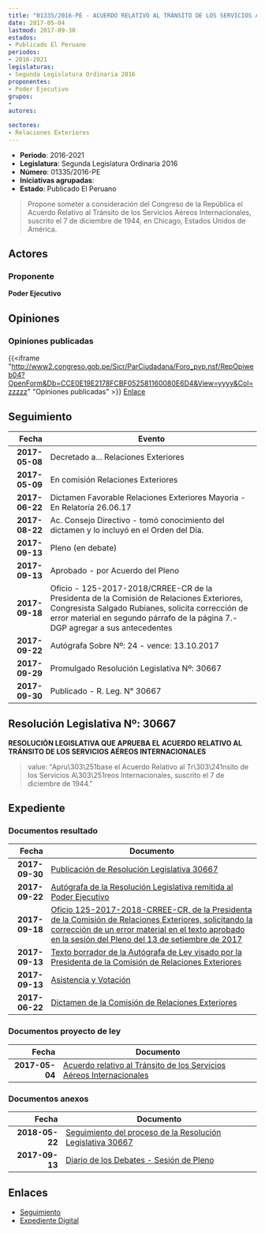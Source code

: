 ```yaml
---
title: "01335/2016-PE - ACUERDO RELATIVO AL TRÁNSITO DE LOS SERVICIOS AÉREOS INTERNACIONALES"
date: 2017-05-04
lastmod: 2017-09-30
estados:
- Publicado El Peruano
periodos:
- 2016-2021
legislaturas:
- Segunda Legislatura Ordinaria 2016
proponentes:
- Poder Ejecutivo
grupos:
- 
autores:

sectores:
- Relaciones Exteriores
---
```

- **Periodo**: 2016-2021
- **Legislatura**: Segunda Legislatura Ordinaria 2016
- **Número**: 01335/2016-PE
- **Iniciativas agrupadas**: 
- **Estado**: Publicado El Peruano

> Propone someter a consideración del Congreso de la República el Acuerdo Relativo al Tránsito de los Servicios Aéreos Internacionales, suscrito el 7 de diciembre de 1944, en Chicago, Estados Unidos de América.


## Actores

### Proponente

**Poder Ejecutivo**

## Opiniones

### Opiniones publicadas

{{<iframe "http://www2.congreso.gob.pe/Sicr/ParCiudadana/Foro_pvp.nsf/RepOpiweb04?OpenForm&Db=CCE0E19E2178FCBF052581160080E6D4&View=yyyy&Col=zzzzz" "Opiniones publicadas" >}}
[Enlace](http://www2.congreso.gob.pe/Sicr/ParCiudadana/Foro_pvp.nsf/RepOpiweb04?OpenForm&Db=CCE0E19E2178FCBF052581160080E6D4&View=yyyy&Col=zzzzz)


## Seguimiento

| Fecha | Evento |
|------:|--------|
| **2017-05-08** | Decretado a... Relaciones Exteriores |
| **2017-05-09** | En comisión Relaciones Exteriores |
| **2017-06-22** | Dictamen Favorable Relaciones Exteriores Mayoria - En Relatoría 26.06.17 |
| **2017-08-22** | Ac. Consejo Directivo - tomó conocimiento del dictamen y lo incluyó en el Orden del Día. |
| **2017-09-13** | Pleno (en debate) |
| **2017-09-13** | Aprobado - por Acuerdo del Pleno |
| **2017-09-18** | Oficio - 125-2017-2018/CRREE-CR de la Presidenta de la Comisión de Relaciones Exteriores, Congresista Salgado Rubianes, solicita corrección de error material en segundo párrafo de la página 7.- DGP agregar a sus antecedentes |
| **2017-09-22** | Autógrafa Sobre Nº: 24 - vence: 13.10.2017 |
| **2017-09-29** | Promulgado Resolución Legislativa Nº: 30667 |
| **2017-09-30** | Publicado - R. Leg. N° 30667 |

## Resolución Legislativa Nº: 30667

**RESOLUCIÓN LEGISLATIVA QUE APRUEBA EL ACUERDO RELATIVO AL TRÁNSITO DE LOS SERVICIOS AÉREOS INTERNACIONALES**

> value: "Apru\303\251base el Acuerdo Relativo al Tr\303\241nsito de los Servicios A\303\251reos Internacionales, suscrito el 7 de diciembre de 1944."


## Expediente

### Documentos resultado

| Fecha | Documento |
|------:|-----------|
| **2017-09-30** | [Publicación de Resolución Legislativa 30667](http://www.leyes.congreso.gob.pe/Documentos/2016_2021/ADLP/Normas_Legales/30667.RLG.pdf) |
| **2017-09-22** | [Autógrafa de la Resolución Legislativa remitida al Poder Ejecutivo](http://www.leyes.congreso.gob.pe/Documentos/2016_2021/ADLP/Texto_Aprobado/AU0133520170922.pdf) |
| **2017-09-18** | [Oficio 125-2017-2018-CRREE-CR, de la Presidenta de la Comisión de Relaciones Exteriores, solicitando la corrección de un error material en el texto aprobado en la sesión del Pleno del 13 de setiembre de 2017](http://www.leyes.congreso.gob.pe/Documentos/2016_2021/Oficios/Comisiones_Ordinarias/OFICIO-125-2017-2018-CRREE-CR.pdf) |
| **2017-09-13** | [Texto borrador de la Autógrafa de Ley visado por la Presidenta de la Comisión de Relaciones Exteriores](http://www.leyes.congreso.gob.pe/Documentos/2016_2021/Texto_Borrador_de_Autografa/BAU0133520170917..pdf) |
| **2017-09-13** | [Asistencia y Votación](http://www.leyes.congreso.gob.pe/Documentos/2016_2021/Asistencia_y_Votacion/Proyectos_de_Ley/AV0133520170913..pdf) |
| **2017-06-22** | [Dictamen de la Comisión de Relaciones Exteriores](http://www.leyes.congreso.gob.pe/Documentos/2016_2021/Dictamenes/Proyectos_de_Ley/01335DC20MAY20170622..pdf) |

### Documentos proyecto de ley

| Fecha | Documento |
|------:|-----------|
| **2017-05-04** | [Acuerdo relativo al Tránsito de los Servicios Aéreos Internacionales](http://www.leyes.congreso.gob.pe/Documentos/2016_2021/Proyectos_de_Ley_y_de_Resoluciones_Legislativas/PL0133520170504..pdf) |

### Documentos anexos

| Fecha | Documento |
|------:|-----------|
| **2018-05-22** | [Seguimiento del proceso de la Resolución Legislativa 30667](http://www.leyes.congreso.gob.pe/Documentos/2016_2021/Seguimiento_de_Proyectos_de_Ley/01335PL20180522.pdf) |
| **2017-09-13** | [Diario de los Debates - Sesión de Pleno](http://www2.congreso.gob.pe/Sicr/DiarioDebates/Publicad.nsf/SesionesPleno/05256D6E0073DFE90525819B0004D910/$FILE/PLO-2017-11.pdf) |

## Enlaces

- [Seguimiento](http://www2.congreso.gob.pe/Sicr/TraDocEstProc/CLProLey2016.nsf/f7fff46988ca05b1052578e100829cc7/912efc02e877670305258116007c82ac?OpenDocument)
- [Expediente Digital](http://www2.congreso.gob.pe/Sicr/TraDocEstProc/Expvirt_2011.nsf/visbusqptramdoc1621/01335?opendocument)


